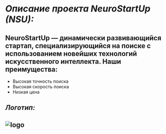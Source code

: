 # *Описание проекта NeuroStartUp (NSU):*
## **NeuroStartUp** — динамически развивающийся стартап, специализирующийся на поиске с использованием новейших технологий искусственного интеллекта. Наши преимущества:
* Высокая точность поиска
* Высокая скорость поиска
* Низкая цена
## *Логотип:*
## ![logo](https://netology-code.github.io/git-homeworks/introduction/assets/logo.png)
